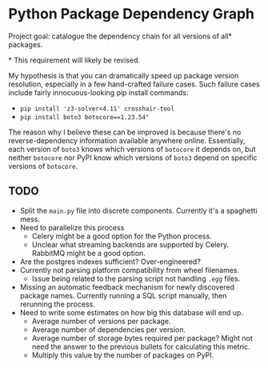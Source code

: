 # Python Package Dependency Graph

Project goal: catalogue the dependency chain for all versions of all* packages.

\* This requirement will likely be revised.

My hypothesis is that you can dramatically speed up package version resolution, especially in a few hand-crafted failure cases. Such failure cases include fairly innocuous-looking pip install commands:

- `pip install 'z3-solver<4.11' crosshair-tool`
- `pip install boto3 botocore==1.23.54"`

The reason why I believe these can be improved is because there's no reverse-dependency information available anywhere online. Essentially, each version of `boto3` knows which versions of `botocore` it depends on, but neither `botocore` nor PyPI know which versions of `boto3` depend on specific versions of `botocore`.

## TODO

- Split the `main.py` file into discrete components. Currently it's a spaghetti mess.
- Need to parallelize this process
  - Celery might be a good option for the Python process.
  - Unclear what streaming backends are supported by Celery. RabbitMQ might be a good option.
- Are the postgres indexes sufficient? Over-engineered?
- Currently not parsing platform compatibility from wheel filenames.
  - Issue being related to the parsing script not handling `.egg` files.
- Missing an automatic feedback mechanism for newly discovered package names. Currently running a SQL script manually, then rerunning the process.
- Need to write some estimates on how big this database will end up.
  - Average number of versions per package.
  - Average number of dependencies per version.
  - Average number of storage bytes required per package? Might not need the answer to the previous bullets for calculating this metric.
  - Multiply this value by the number of packages on PyPI.
